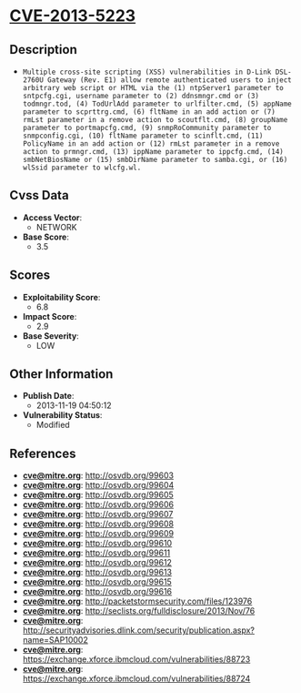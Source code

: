 
# [CVE-2013-5223](http://osvdb.org/99603)

## Description

- `Multiple cross-site scripting (XSS) vulnerabilities in D-Link DSL-2760U Gateway (Rev. E1) allow remote authenticated users to inject arbitrary web script or HTML via the (1) ntpServer1 parameter to sntpcfg.cgi, username parameter to (2) ddnsmngr.cmd or (3) todmngr.tod, (4) TodUrlAdd parameter to urlfilter.cmd, (5) appName parameter to scprttrg.cmd, (6) fltName in an add action or (7) rmLst parameter in a remove action to scoutflt.cmd, (8) groupName parameter to portmapcfg.cmd, (9) snmpRoCommunity parameter to snmpconfig.cgi, (10) fltName parameter to scinflt.cmd, (11) PolicyName in an add action or (12) rmLst parameter in a remove action to prmngr.cmd, (13) ippName parameter to ippcfg.cmd, (14) smbNetBiosName or (15) smbDirName parameter to samba.cgi, or (16) wlSsid parameter to wlcfg.wl.`

## Cvss Data

- **Access Vector**:
  - NETWORK
- **Base Score**:
  - 3.5

## Scores

- **Exploitability Score**:
  - 6.8
- **Impact Score**:
  - 2.9
- **Base Severity**:
  - LOW

## Other Information

- **Publish Date**:
  - 2013-11-19 04:50:12
- **Vulnerability Status**:
  - Modified

## References

- **cve@mitre.org**: http://osvdb.org/99603
- **cve@mitre.org**: http://osvdb.org/99604
- **cve@mitre.org**: http://osvdb.org/99605
- **cve@mitre.org**: http://osvdb.org/99606
- **cve@mitre.org**: http://osvdb.org/99607
- **cve@mitre.org**: http://osvdb.org/99608
- **cve@mitre.org**: http://osvdb.org/99609
- **cve@mitre.org**: http://osvdb.org/99610
- **cve@mitre.org**: http://osvdb.org/99611
- **cve@mitre.org**: http://osvdb.org/99612
- **cve@mitre.org**: http://osvdb.org/99613
- **cve@mitre.org**: http://osvdb.org/99615
- **cve@mitre.org**: http://osvdb.org/99616
- **cve@mitre.org**: http://packetstormsecurity.com/files/123976
- **cve@mitre.org**: http://seclists.org/fulldisclosure/2013/Nov/76
- **cve@mitre.org**: http://securityadvisories.dlink.com/security/publication.aspx?name=SAP10002
- **cve@mitre.org**: https://exchange.xforce.ibmcloud.com/vulnerabilities/88723
- **cve@mitre.org**: https://exchange.xforce.ibmcloud.com/vulnerabilities/88724
